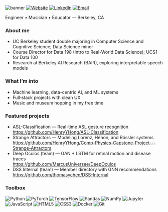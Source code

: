 ![banner](https://capsule-render.vercel.app/api?type=waving&color=0:fed136,100:ffb000&height=220&section=header&text=Henry%20Hong&fontSize=52&fontColor=000000&fontAlignY=36&animation=fadeIn)
[![Website](https://img.shields.io/badge/website-henryhong.github.io-1f6feb?style=flat&logo=google-chrome&logoColor=white)](https://henryhong.github.io/)
[![LinkedIn](https://img.shields.io/badge/LinkedIn-henryyhong-0a66c2?style=flat&logo=linkedin&logoColor=white)](https://www.linkedin.com/in/henryyhong/)
[![Email](https://img.shields.io/badge/Email-hhong%40berkeley.edu-8a2be2?style=flat&logo=gmail&logoColor=white)](mailto:hhong@berkeley.edu)

Engineer • Musician • Educator — Berkeley, CA

### About me
- UC Berkeley student double majoring in Computer Science and Cognitive Science; Data Science minor
- Course Director for Data 198 (Intro to Real-World Data Science); UCS1 for Data 100
- Research at Berkeley AI Research (BAIR), exploring interpretable speech models

### What I’m into
- Machine learning, data-centric AI, and ML systems
- Full‑stack projects with clean UX
- Music and museum hopping in my free time

### Featured projects
- ASL-Classification — Real-time ASL gesture recognition  
  https://github.com/HenryYHong/ASL-Classification
- Strange Attractors — Modeling Lorenz, Hénon, and Rössler systems  
  https://github.com/HenryYHong/Comp-Physics-Capstone-Project---Strange-Attractors
- Deep Oculos (team) — GAN + LSTM for retinal motion and disease traces  
  https://github.com/MarcusUniversee/DeepOculos
- DSS Internal (team) — Member directory with GNN recommendations  
  https://github.com/thomasychen/DSS-Internal

### Toolbox
![Python](https://img.shields.io/badge/Python-3776AB?logo=python&logoColor=white)
![PyTorch](https://img.shields.io/badge/PyTorch-EE4C2C?logo=pytorch&logoColor=white)
![TensorFlow](https://img.shields.io/badge/TensorFlow-FF6F00?logo=tensorflow&logoColor=white)
![Pandas](https://img.shields.io/badge/Pandas-150458?logo=pandas&logoColor=white)
![NumPy](https://img.shields.io/badge/NumPy-013243?logo=numpy&logoColor=white)
![Jupyter](https://img.shields.io/badge/Jupyter-F37626?logo=jupyter&logoColor=white)
![JavaScript](https://img.shields.io/badge/JavaScript-F7DF1E?logo=javascript&logoColor=222)
![HTML5](https://img.shields.io/badge/HTML5-E34F26?logo=html5&logoColor=white)
![CSS3](https://img.shields.io/badge/CSS3-1572B6?logo=css3&logoColor=white)
![Docker](https://img.shields.io/badge/Docker-2496ED?logo=docker&logoColor=white)
![Git](https://img.shields.io/badge/Git-F05032?logo=git&logoColor=white)

